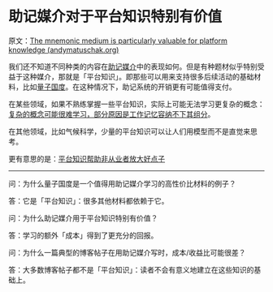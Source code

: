 # 助记媒介对于平台知识特别有价值

原文：[The mnemonic medium is particularly valuable for platform knowledge (andymatuschak.org)](https://notes.andymatuschak.org/z2bwNMKjXjzp9tGrK6Hm7PXpoEeNAG9M65JW6)

我们还不知道不同种类的内容在[助记媒介](https://notes.andymatuschak.org/z4rRX3qwSSJRsEkdXKwH2shamgHNeRthrMLiF)中的表现如何。但是有种题材似乎特别受益于这种媒介，那就是「平台知识」。即那些可以用来支持很多后续活动的基础材料，比如[量子国度](https://notes.andymatuschak.org/z2fBHADWa93EZTuNzuww7V3Vi587ZyZ4FHTHm)。在这种情况下，助记系统的开销更有可能值得支付。

在某些领域，如果不熟练掌握一些平台知识，实际上可能无法学习更复杂的概念：[复杂的概念可能很难学习，部分原因是工作记忆容纳不下其组分](https://notes.andymatuschak.org/z6eTZz16YRGs2PyWyc3qe1B9oJ7swmnCU54hZ)。

在其他领域，比如气候科学，少量的平台知识可以让人们用模型而不是直觉来思考。

更有意思的是：[平台知识帮助非从业者放大好点子](https://notes.andymatuschak.org/zUp2QEWS4i1En8vm44WPR3g7ZQzQiNqUXpQN)

------

问：为什么量子国度是一个值得用助记媒介学习的高性价比材料的例子？

答：它是「平台知识」：很多其他材料都依赖于它。

问：为什么助记媒介用于平台知识特别有价值？

答：学习的额外「成本」得到了更充分的回报。

问：为什么一篇典型的博客帖子在用助记媒介写时，成本/收益比可能很差？

答：大多数博客帖子都不是「平台知识」：读者不会有意义地建立在这些知识的基础上。